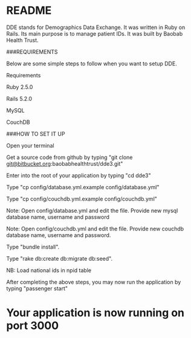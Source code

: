 # README

DDE stands for Demographics Data Exchange. It was written in Ruby on Rails. Its main purpose is to manage patient IDs. 
It was built by Baobab Health Trust. 


###REQUIREMENTS


Below are some simple steps to follow when you want to setup DDE.

Requirements

Ruby 2.5.0

Rails 5.2.0

MySQL

CouchDB

###HOW TO SET IT UP


Open your terminal

Get a source code from github by typing "git clone git@bitbucket.org:baobabhealthtrust/dde3.git"

Enter into the root of your application by typing "cd dde3"

Type "cp config/database.yml.example config/database.yml"

Type "cp config/couchdb.yml.example config/couchdb.yml"

Note: Open config/database.yml and edit the file. Provide new mysql database name, username and password

Note: Open config/couchdb.yml and edit the file. Provide new couchdb database name, username and password.

Type "bundle install". 

Type "rake db:create db:migrate db:seed".

NB: Load national ids in npid table

After completing the above steps, you may now run the application by typing "passenger start"

Your application is now running on port 3000
===================================================================================================================
